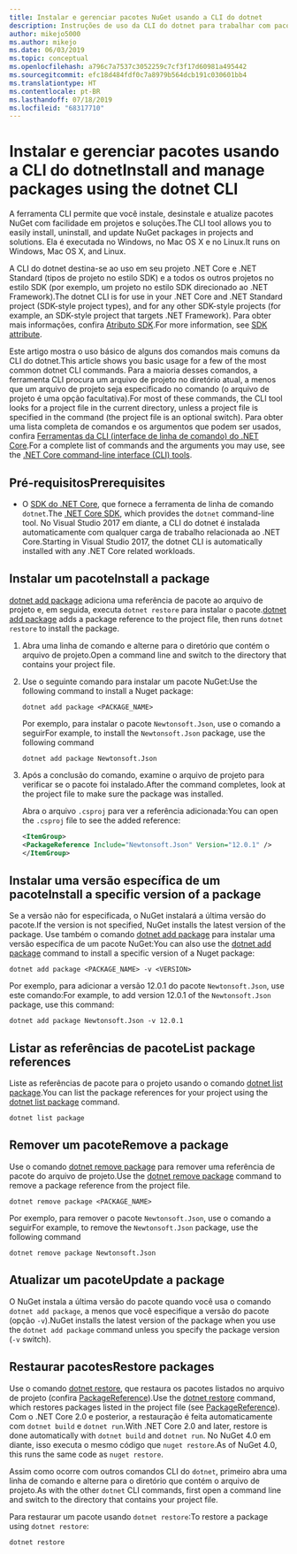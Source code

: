 ```yaml
---
title: Instalar e gerenciar pacotes NuGet usando a CLI do dotnet
description: Instruções de uso da CLI do dotnet para trabalhar com pacotes NuGet.
author: mikejo5000
ms.author: mikejo
ms.date: 06/03/2019
ms.topic: conceptual
ms.openlocfilehash: a796c7a7537c3052259c7cf3f17d60981a495442
ms.sourcegitcommit: efc18d484fdf0c7a8979b564dcb191c030601bb4
ms.translationtype: HT
ms.contentlocale: pt-BR
ms.lasthandoff: 07/18/2019
ms.locfileid: "68317710"
---
```

# <a name="install-and-manage-packages-using-the-dotnet-cli"></a><span data-ttu-id="5043d-103">Instalar e gerenciar pacotes usando a CLI do dotnet</span><span class="sxs-lookup"><span data-stu-id="5043d-103">Install and manage packages using the dotnet CLI</span></span>

<span data-ttu-id="5043d-104">A ferramenta CLI permite que você instale, desinstale e atualize pacotes NuGet com facilidade em projetos e soluções.</span><span class="sxs-lookup"><span data-stu-id="5043d-104">The CLI tool allows you to easily install, uninstall, and update NuGet packages in projects and solutions.</span></span> <span data-ttu-id="5043d-105">Ela é executada no Windows, no Mac OS X e no Linux.</span><span class="sxs-lookup"><span data-stu-id="5043d-105">It runs on Windows, Mac OS X, and Linux.</span></span>

<span data-ttu-id="5043d-106">A CLI do dotnet destina-se ao uso em seu projeto .NET Core e .NET Standard (tipos de projeto no estilo SDK) e a todos os outros projetos no estilo SDK (por exemplo, um projeto no estilo SDK direcionado ao .NET Framework).</span><span class="sxs-lookup"><span data-stu-id="5043d-106">The dotnet CLI is for use in your .NET Core and .NET Standard project (SDK-style project types), and for any other SDK-style projects (for example, an SDK-style project that targets .NET Framework).</span></span> <span data-ttu-id="5043d-107">Para obter mais informações, confira [Atributo SDK](/dotnet/core/tools/csproj#additions).</span><span class="sxs-lookup"><span data-stu-id="5043d-107">For more information, see [SDK attribute](/dotnet/core/tools/csproj#additions).</span></span>

<span data-ttu-id="5043d-108">Este artigo mostra o uso básico de alguns dos comandos mais comuns da CLI do dotnet.</span><span class="sxs-lookup"><span data-stu-id="5043d-108">This article shows you basic usage for a few of the most common dotnet CLI commands.</span></span> <span data-ttu-id="5043d-109">Para a maioria desses comandos, a ferramenta CLI procura um arquivo de projeto no diretório atual, a menos que um arquivo de projeto seja especificado no comando (o arquivo de projeto é uma opção facultativa).</span><span class="sxs-lookup"><span data-stu-id="5043d-109">For most of these commands, the CLI tool looks for a project file in the current directory, unless a project file is specified in the command (the project file is an optional switch).</span></span> <span data-ttu-id="5043d-110">Para obter uma lista completa de comandos e os argumentos que podem ser usados, confira [Ferramentas da CLI (interface de linha de comando) do .NET Core](../reference/dotnet-commands.md).</span><span class="sxs-lookup"><span data-stu-id="5043d-110">For a complete list of commands and the arguments you may use, see the [.NET Core command-line interface (CLI) tools](../reference/dotnet-commands.md).</span></span>

## <a name="prerequisites"></a><span data-ttu-id="5043d-111">Pré-requisitos</span><span class="sxs-lookup"><span data-stu-id="5043d-111">Prerequisites</span></span>

- <span data-ttu-id="5043d-112">O [SDK do .NET Core](https://www.microsoft.com/net/download/), que fornece a ferramenta de linha de comando `dotnet`.</span><span class="sxs-lookup"><span data-stu-id="5043d-112">The [.NET Core SDK](https://www.microsoft.com/net/download/), which provides the `dotnet` command-line tool.</span></span> <span data-ttu-id="5043d-113">No Visual Studio 2017 em diante, a CLI do dotnet é instalada automaticamente com qualquer carga de trabalho relacionada ao .NET Core.</span><span class="sxs-lookup"><span data-stu-id="5043d-113">Starting in Visual Studio 2017, the dotnet CLI is automatically installed with any .NET Core related workloads.</span></span>

## <a name="install-a-package"></a><span data-ttu-id="5043d-114">Instalar um pacote</span><span class="sxs-lookup"><span data-stu-id="5043d-114">Install a package</span></span>

<span data-ttu-id="5043d-115">[dotnet add package](/dotnet/core/tools/dotnet-add-package?tabs=netcore2x) adiciona uma referência de pacote ao arquivo de projeto e, em seguida, executa `dotnet restore` para instalar o pacote.</span><span class="sxs-lookup"><span data-stu-id="5043d-115">[dotnet add package](/dotnet/core/tools/dotnet-add-package?tabs=netcore2x) adds a package reference to the project file, then runs `dotnet restore` to install the package.</span></span>

1. <span data-ttu-id="5043d-116">Abra uma linha de comando e alterne para o diretório que contém o arquivo de projeto.</span><span class="sxs-lookup"><span data-stu-id="5043d-116">Open a command line and switch to the directory that contains your project file.</span></span>

2. <span data-ttu-id="5043d-117">Use o seguinte comando para instalar um pacote NuGet:</span><span class="sxs-lookup"><span data-stu-id="5043d-117">Use the following command to install a Nuget package:</span></span>

    ```cli
    dotnet add package <PACKAGE_NAME>
    ```

    <span data-ttu-id="5043d-118">Por exemplo, para instalar o pacote `Newtonsoft.Json`, use o comando a seguir</span><span class="sxs-lookup"><span data-stu-id="5043d-118">For example, to install the `Newtonsoft.Json` package, use the following command</span></span>

    ```cli
    dotnet add package Newtonsoft.Json
    ```

3. <span data-ttu-id="5043d-119">Após a conclusão do comando, examine o arquivo de projeto para verificar se o pacote foi instalado.</span><span class="sxs-lookup"><span data-stu-id="5043d-119">After the command completes, look at the project file to make sure the package was installed.</span></span>

   <span data-ttu-id="5043d-120">Abra o arquivo `.csproj` para ver a referência adicionada:</span><span class="sxs-lookup"><span data-stu-id="5043d-120">You can open the `.csproj` file to see the added reference:</span></span>

    ```xml
   <ItemGroup>
    <PackageReference Include="Newtonsoft.Json" Version="12.0.1" />
   </ItemGroup>
    ```

## <a name="install-a-specific-version-of-a-package"></a><span data-ttu-id="5043d-121">Instalar uma versão específica de um pacote</span><span class="sxs-lookup"><span data-stu-id="5043d-121">Install a specific version of a package</span></span>

<span data-ttu-id="5043d-122">Se a versão não for especificada, o NuGet instalará a última versão do pacote.</span><span class="sxs-lookup"><span data-stu-id="5043d-122">If the version is not specified, NuGet installs the latest version of the package.</span></span> <span data-ttu-id="5043d-123">Use também o comando [dotnet add package](/dotnet/core/tools/dotnet-add-package?tabs=netcore2x) para instalar uma versão específica de um pacote NuGet:</span><span class="sxs-lookup"><span data-stu-id="5043d-123">You can also use the [dotnet add package](/dotnet/core/tools/dotnet-add-package?tabs=netcore2x) command to install a specific version of a Nuget package:</span></span>

```cli
dotnet add package <PACKAGE_NAME> -v <VERSION>
```

<span data-ttu-id="5043d-124">Por exemplo, para adicionar a versão 12.0.1 do pacote `Newtonsoft.Json`, use este comando:</span><span class="sxs-lookup"><span data-stu-id="5043d-124">For example, to add version 12.0.1 of the `Newtonsoft.Json` package, use this command:</span></span>

```cli
dotnet add package Newtonsoft.Json -v 12.0.1
```

## <a name="list-package-references"></a><span data-ttu-id="5043d-125">Listar as referências de pacote</span><span class="sxs-lookup"><span data-stu-id="5043d-125">List package references</span></span>

<span data-ttu-id="5043d-126">Liste as referências de pacote para o projeto usando o comando [dotnet list package](/dotnet/core/tools/dotnet-list-package?tabs=netcore2x).</span><span class="sxs-lookup"><span data-stu-id="5043d-126">You can list the package references for your project using the [dotnet list package](/dotnet/core/tools/dotnet-list-package?tabs=netcore2x) command.</span></span>

```cli
dotnet list package
```

## <a name="remove-a-package"></a><span data-ttu-id="5043d-127">Remover um pacote</span><span class="sxs-lookup"><span data-stu-id="5043d-127">Remove a package</span></span>

<span data-ttu-id="5043d-128">Use o comando [dotnet remove package](/dotnet/core/tools/dotnet-remove-package?tabs=netcore2x) para remover uma referência de pacote do arquivo de projeto.</span><span class="sxs-lookup"><span data-stu-id="5043d-128">Use the [dotnet remove package](/dotnet/core/tools/dotnet-remove-package?tabs=netcore2x) command to remove a package reference from the project file.</span></span>

```cli
dotnet remove package <PACKAGE_NAME>
```

<span data-ttu-id="5043d-129">Por exemplo, para remover o pacote `Newtonsoft.Json`, use o comando a seguir</span><span class="sxs-lookup"><span data-stu-id="5043d-129">For example, to remove the `Newtonsoft.Json` package, use the following command</span></span>

```cli
dotnet remove package Newtonsoft.Json
```

## <a name="update-a-package"></a><span data-ttu-id="5043d-130">Atualizar um pacote</span><span class="sxs-lookup"><span data-stu-id="5043d-130">Update a package</span></span>

<span data-ttu-id="5043d-131">O NuGet instala a última versão do pacote quando você usa o comando `dotnet add package`, a menos que você especifique a versão do pacote (opção `-v`).</span><span class="sxs-lookup"><span data-stu-id="5043d-131">NuGet installs the latest version of the package when you use the `dotnet add package` command unless you specify the package version (`-v` switch).</span></span>

## <a name="restore-packages"></a><span data-ttu-id="5043d-132">Restaurar pacotes</span><span class="sxs-lookup"><span data-stu-id="5043d-132">Restore packages</span></span>

<span data-ttu-id="5043d-133">Use o comando [dotnet restore](/dotnet/core/tools/dotnet-restore?tabs=netcore2x), que restaura os pacotes listados no arquivo de projeto (confira [PackageReference](../consume-packages/package-references-in-project-files.md)).</span><span class="sxs-lookup"><span data-stu-id="5043d-133">Use the [dotnet restore](/dotnet/core/tools/dotnet-restore?tabs=netcore2x) command, which restores packages listed in the project file (see [PackageReference](../consume-packages/package-references-in-project-files.md)).</span></span> <span data-ttu-id="5043d-134">Com o .NET Core 2.0 e posterior, a restauração é feita automaticamente com `dotnet build` e `dotnet run`.</span><span class="sxs-lookup"><span data-stu-id="5043d-134">With .NET Core 2.0 and later, restore is done automatically with `dotnet build` and `dotnet run`.</span></span> <span data-ttu-id="5043d-135">No NuGet 4.0 em diante, isso executa o mesmo código que `nuget restore`.</span><span class="sxs-lookup"><span data-stu-id="5043d-135">As of NuGet 4.0, this runs the same code as `nuget restore`.</span></span>

<span data-ttu-id="5043d-136">Assim como ocorre com outros comandos CLI do `dotnet`, primeiro abra uma linha de comando e alterne para o diretório que contém o arquivo de projeto.</span><span class="sxs-lookup"><span data-stu-id="5043d-136">As with the other `dotnet` CLI commands, first open a command line and switch to the directory that contains your project file.</span></span>

<span data-ttu-id="5043d-137">Para restaurar um pacote usando `dotnet restore`:</span><span class="sxs-lookup"><span data-stu-id="5043d-137">To restore a package using `dotnet restore`:</span></span>

```cli
dotnet restore 
```
